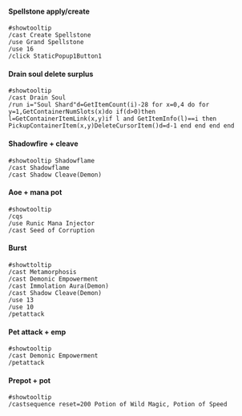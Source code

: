 #### Spellstone apply/create
```
#showtooltip
/cast Create Spellstone
/use Grand Spellstone
/use 16
/click StaticPopup1Button1
```

#### Drain soul delete surplus
```
#showtooltip
/cast Drain Soul
/run i="Soul Shard"d=GetItemCount(i)-28 for x=0,4 do for y=1,GetContainerNumSlots(x)do if(d>0)then l=GetContainerItemLink(x,y)if l and GetItemInfo(l)==i then PickupContainerItem(x,y)DeleteCursorItem()d=d-1 end end end end
```

#### Shadowfire + cleave
```
#showtooltip Shadowflame
/cast Shadowflame
/cast Shadow Cleave(Demon)
```

#### Aoe + mana pot
```
#showtooltip
/cqs
/use Runic Mana Injector
/cast Seed of Corruption
```

#### Burst
```
#showttoltip
/cast Metamorphosis
/cast Demonic Empowerment
/cast Immolation Aura(Demon)
/cast Shadow Cleave(Demon)
/use 13
/use 10
/petattack
```

#### Pet attack + emp
```
#showtooltip
/cast Demonic Empowerment
/petattack
```

#### Prepot + pot
```
#showtooltip
/castsequence reset=200 Potion of Wild Magic, Potion of Speed
```